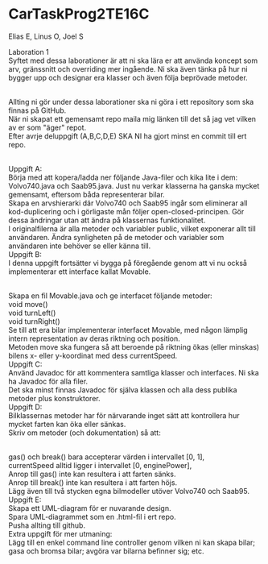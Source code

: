 # CarTaskProg2TE16C
Elias E, Linus O, Joel S

Laboration 1 <br>
Syftet med dessa laborationer är att ni ska lära er att använda koncept som arv, gränssnitt och overriding mer ingående. 
Ni ska även tänka på hur ni bygger upp och designar era klasser och även följa beprövade metoder.<br><br>

Allting ni gör under dessa laborationer ska ni göra i ett repository som ska finnas på GitHub. <br>
När ni skapat ett gemensamt repo maila mig länken till det så jag vet vilken av er som "äger" repot.<br>
Efter avrje deluppgift (A,B,C,D,E) SKA NI ha gjort minst en commit till ert repo.<br><br>

Uppgift A:<br>
Börja med att kopera/ladda ner följande Java-filer och kika lite i dem: Volvo740.java och Saab95.java. Just nu verkar klasserna ha ganska mycket gemensamt, eftersom båda representerar bilar.<br>
Skapa en arvshierarki där Volvo740 och Saab95 ingår som eliminerar all kod-duplicering och i görligaste mån följer open-closed-principen. Gör dessa ändringar utan att ändra på klassernas funktionalitet.<br>
I originalfilerna är alla metoder och variabler public, vilket exponerar allt till användaren. Ändra synligheten på de metoder och variabler som användaren inte behöver se eller känna till.<br>
Uppgift B:<br>
I denna uppgift fortsätter vi bygga på föregående genom att vi nu också implementerar ett interface kallat Movable.<br><br>

Skapa en fil Movable.java och ge interfacet följande metoder:<br>
void move()<br>
void turnLeft()<br>
void turnRight()<br>
Se till att era bilar implementerar interfacet Movable, med någon lämplig intern representation av deras riktning och position.<br>
Metoden move ska fungera så att beroende på riktning ökas (eller minskas) bilens x- eller y-koordinat med dess currentSpeed.<br>
Uppgift C:<br>
Använd Javadoc för att kommentera samtliga klasser och interfaces. Ni ska ha Javadoc för alla filer.<br>
Det ska minst finnas Javadoc för själva klassen och alla dess publika metoder plus konstruktorer.<br>
Uppgift D:<br>
Bilklassernas metoder har för närvarande inget sätt att kontrollera hur mycket farten kan öka eller sänkas.<br>
Skriv om metoder (och dokumentation) så att:<br><br>

gas() och break() bara accepterar värden i intervallet [0, 1],<br>
currentSpeed alltid ligger i intervallet [0, enginePower],<br>
Anrop till gas() inte kan resultera i att farten sänks.<br>
Anrop till break() inte kan resultera i att farten höjs.<br>
Lägg även till två stycken egna bilmodeller utöver Volvo740 och Saab95.<br>
Uppgift E:<br>
Skapa ett UML-diagram för er nuvarande design.<br>
Spara UML-diagrammet som en .html-fil i ert repo.<br>
Pusha allting till github.<br>
Extra uppgift för mer utmaning:<br>
Lägg till en enkel command line controller genom vilken ni kan skapa bilar; gasa och bromsa bilar; avgöra var bilarna befinner sig; etc.
